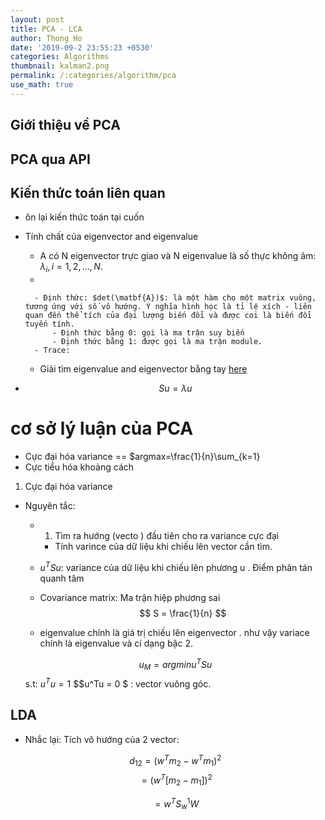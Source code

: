 ```yaml
---
layout: post
title: PCA - LCA
author: Thong Ho
date: '2019-09-2 23:55:23 +0530'
categories: Algorithms
thumbnail: kalman2.png
permalink: /:categories/algorithm/pca
use_math: true
---
```


## Giới thiệu về PCA


## PCA qua API 

## Kiến thức toán liên quan
- ôn lại kiến thức toán tại cuốn

- Tính chất của eigenvector and eigenvalue 
    - A có N eigenvector trực giao và N eigenvalue là số thực không âm: $\lambda_i, i = 1,2, ...,N$.
    - 

        - Định thức: $det(\matbf{A})$: là một hàm cho một matrix vuông, tương ứng với số vô hướng. Ý nghĩa hình học là tỉ lệ xích - liên quan đến thể tích của đại lượng biến đổi và được coi là biến đổi tuyến tính. 
            - Định thức bằng 0: gọi là ma trận suy biến
            - Định thức bằng 1: được gọi là ma trận module. 
        - Trace:
    - Giải tìm eigenvalue and eigenvector bằng tay [here](https://www.scss.tcd.ie/~dahyotr/CS1BA1/SolutionEigen.pdf)
    
- $$Su = \lambda u$$


# cơ sở lý luận của PCA

-  Cực đại hóa variance == $argmax=\frac{1}{n}\sum_{k=1}
- Cực tiểu hóa khoảng cách
1. Cực đại hóa variance
- Nguyên tắc: 
    - 1) Tìm ra hướng  (vecto ) đầu tiên cho ra variance cực đại
        - Tính varince của dữ liệu khi chiếu lên vector cần tìm.


    - $u^TSu$:  variance của dữ liệu khi chiếu lên phương u . Điểm phân tán quanh tâm 
    - Covariance matrix: Ma trận hiệp phương sai
        $$ S = \frac{1}{n}  $$

    - eigenvalue chính là giá trị chiếu lên eigenvector . như vậy variace chính là eigenvalue và cí dạng bậc 2. 

    $$ u_M = argmin u^TSu$$
    s.t:  $u^Tu = 1$
    $$u^Tu = 0 $ : vector vuông góc.




## LDA
- Nhắc lại: Tích vô hướng của 2 vector:

    $$d_{12} = (w^Tm_2 - w^Tm_1)^2$$ 
    $$ = (w^T[m_2 - m_1])^2$$

    $$= w^TS_w^1W$$